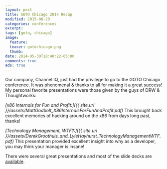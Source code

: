 ```yaml
---
layout: post
title: GOTO Chicago 2014 Recap
modified: 2015-06-20
categories: conferences
excerpt:
tags: [goto, chicago]
image:
  feature:
  teaser: gotochicago.png
  thumb:
date: 2014-05-30T18:40:22-05:00
comments: true
ads: true
---
```


Our company, Channel IQ, just had the privilege to go to the GOTO Chicago
conference.  It was phenomenal & thanks to all for making it a great success!  My
personal favorite presentations were those given by the guys of DRW & Thoughtworks:

*[x86 Internals for Fun and Profit:]({{ site.url }}/assets/MattGodbolt_X86InternalsForFunAndProfit.pdf)*
This brought back excellent memories of hacking around on the x86 from days long past, thanks!

*[Technology Management, WTF?:]({{ site.url }}/assets/DerekGroothuis_and_LyleHayhurst_TechnologyManagementWTF.pdf)*
This presentation provided excellent insight into why as a developer, you may
think your manager is insane!

There were several great presentations and most of the slide decks are [available](http://gotocon.com/chicago-2014/schedule/index.jsp).
